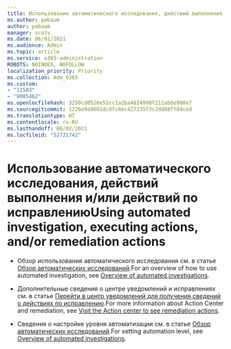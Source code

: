 ```yaml
---
title: Использование автоматического исследования, действий выполнения и/или действий по исправлению
ms.author: pebaum
author: pebaum
manager: scotv
ms.date: 06/01/2021
ms.audience: Admin
ms.topic: article
ms.service: o365-administration
ROBOTS: NOINDEX, NOFOLLOW
localization_priority: Priority
ms.collection: Adm_O365
ms.custom:
- "11503"
- "9005462"
ms.openlocfilehash: 3250cd0526e52cc1a2ba4024998f212ab6e900e7
ms.sourcegitcommit: 1226e9a9601dc8fc8ec427235f3c2dd88ff84ced
ms.translationtype: HT
ms.contentlocale: ru-RU
ms.lasthandoff: 06/02/2021
ms.locfileid: "52721742"
---
```

# <a name="using-automated-investigation-executing-actions-andor-remediation-actions"></a><span data-ttu-id="9cf0a-102">Использование автоматического исследования, действий выполнения и/или действий по исправлению</span><span class="sxs-lookup"><span data-stu-id="9cf0a-102">Using automated investigation, executing actions, and/or remediation actions</span></span>

- <span data-ttu-id="9cf0a-103">Обзор использования автоматического исследования см. в статье [Обзор автоматических исследований](/microsoft-365/security/defender-endpoint/automated-investigations).</span><span class="sxs-lookup"><span data-stu-id="9cf0a-103">For an overview of how to use automated investigation, see [Overview of automated investigations](/microsoft-365/security/defender-endpoint/automated-investigations).</span></span>

- <span data-ttu-id="9cf0a-104">Дополнительные сведения о центре уведомлений и исправлениях см. в статье [Перейти в центр уведомлений для получения сведений о действиях по исправлению](/security/defender-endpoint/auto-investigation-action-center).</span><span class="sxs-lookup"><span data-stu-id="9cf0a-104">For more information about Action Center and remediation, see [Visit the Action center to see remediation actions](/security/defender-endpoint/auto-investigation-action-center).</span></span>

- <span data-ttu-id="9cf0a-105">Сведения о настройке уровня автоматизации см. в статье [Обзор автоматических исследований](/microsoft-365/security/defender-endpoint/automated-investigations).</span><span class="sxs-lookup"><span data-stu-id="9cf0a-105">For setting automation level, see [Overview of automated investigations](/microsoft-365/security/defender-endpoint/automated-investigations).</span></span>